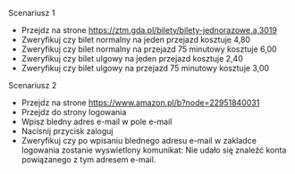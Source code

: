 Scenariusz 1

- Przejdz na strone https://ztm.gda.pl/bilety/bilety-jednorazowe,a,3019
- Zweryfikuj czy bilet normalny na jeden przejazd kosztuje 4,80
- Zweryfikuj czy bilet normalny na przejazd 75 minutowy kosztuje 6,00
- Zweryfikuj czy bilet ulgowy na jeden przejazd kosztuje 2,40
- Zweryfikuj czy bilet ulgowy na przejazd 75 minutowy kosztuje 3,00

Scenariusz 2

- Przejdz na strone https://www.amazon.pl/b?node=22951840031
- Przejdz do strony logowania
- Wpisz bledny adres e-mail w pole e-mail
- Nacisnij przycisk zaloguj
- Zweryfikuj czy po wpisaniu blednego adresu e-mail w zakladce logowania zostanie
  wyswietlony komunikat: Nie udało się znaleźć konta powiązanego z tym adresem e-mail.
